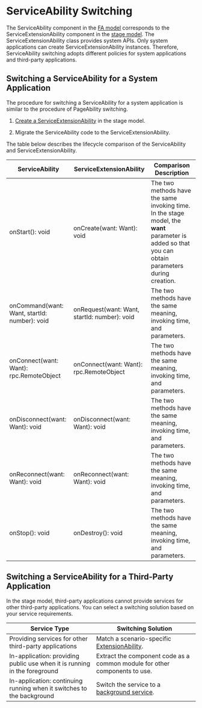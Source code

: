 # ServiceAbility Switching

<!--Kit: Ability Kit-->
<!--Subsystem: Ability-->
<!--Owner: @wkljy-->
<!--Designer: @li-weifeng2024-->
<!--Tester: @lixueqing513-->
<!--Adviser: @huipeizi-->

The ServiceAbility component in the [FA model](ability-terminology.md#fa-model) corresponds to the ServiceExtensionAbility component in the [stage model](ability-terminology.md#stage-model). The ServiceExtensionAbility class provides system APIs. Only system applications can create ServiceExtensionAbility instances. Therefore, ServiceAbility switching adopts different policies for system applications and third-party applications.  


## Switching a ServiceAbility for a System Application

The procedure for switching a ServiceAbility for a system application is similar to the procedure of PageAbility switching.

1. [Create a ServiceExtensionAbility](serviceextensionability.md) in the stage model.

2. Migrate the ServiceAbility code to the ServiceExtensionAbility.

The table below describes the lifecycle comparison of the ServiceAbility and ServiceExtensionAbility.

| ServiceAbility| ServiceExtensionAbility| Comparison Description|
| -------- | -------- | -------- |
| onStart(): void | onCreate(want: Want): void | The two methods have the same invoking time. In the stage model, the **want** parameter is added so that you can obtain parameters during creation.|
| onCommand(want: Want, startId: number): void | onRequest(want: Want, startId: number): void | The two methods have the same meaning, invoking time, and parameters.|
| onConnect(want: Want): rpc.RemoteObject | onConnect(want: Want): rpc.RemoteObject | The two methods have the same meaning, invoking time, and parameters.|
| onDisconnect(want: Want): void | onDisconnect(want: Want): void | The two methods have the same meaning, invoking time, and parameters.|
| onReconnect(want: Want): void| onReconnect(want: Want): void| The two methods have the same meaning, invoking time, and parameters.|
| onStop(): void | onDestroy(): void | The two methods have the same meaning, invoking time, and parameters.|


## Switching a ServiceAbility for a Third-Party Application

In the stage model, third-party applications cannot provide services for other third-party applications. You can select a switching solution based on your service requirements.

| Service Type| Switching Solution|
| -------- | -------- |
| Providing services for other third-party applications| Match a scenario-specific [ExtensionAbility](extensionability-overview.md).|
| In-application: providing public use when it is running in the foreground| Extract the component code as a common module for other components to use.|
| In-application: continuing running when it switches to the background| Switch the service to a [background service](serviceextensionability.md).|
